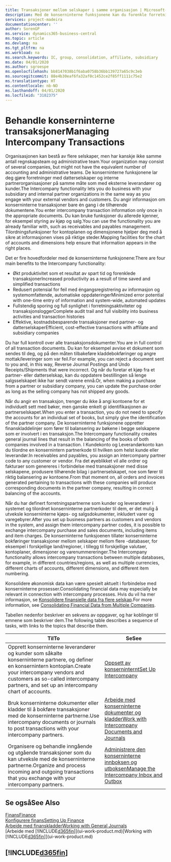 ```yaml
---
title: Transaksjoner mellom selskaper i samme organisasjon | Microsoft-dokumentasjon
description: Med de konserninterne funksjonene kan du forenkle forretningsprosesser og transaksjoner mellom selskaper i samme organisasjon.
services: project-madeira
documentationcenter: ''
author: SorenGP
ms.service: dynamics365-business-central
ms.topic: article
ms.devlang: na
ms.tgt_pltfrm: na
ms.workload: na
ms.search.keywords: IC, group, consolidation, affiliate, subsidiary
ms.date: 04/01/2020
ms.author: sgroespe
ms.openlocfilehash: bb8147038b1f6aba0758b36bb139727a65c9c3eb
ms.sourcegitcommit: 88e4b30eaf6fa32af0c1452ce2f85ff1111c75e2
ms.translationtype: HT
ms.contentlocale: nb-NO
ms.lasthandoff: 04/01/2020
ms.locfileid: "3182375"
---
```

# <a name="managing-intercompany-transactions"></a><span data-ttu-id="fd5cc-103">Behandle konserninterne transaksjoner</span><span class="sxs-lookup"><span data-stu-id="fd5cc-103">Managing Intercompany Transactions</span></span>
<span data-ttu-id="fd5cc-104">Organisasjonen kan bestå av flere selskaper, men har kanskje ikke samme antall regnskapsteam og administrative team.</span><span class="sxs-lookup"><span data-stu-id="fd5cc-104">Your organization may consist of several companies, but might not have the equivalent number of accounting and administrative teams.</span></span> <span data-ttu-id="fd5cc-105">De konserninterne funksjonene lar deg gjøre forretninger med datterselskaper og interne partnerorganisasjoner på samme måte som med eksterne leverandører og kunder.</span><span class="sxs-lookup"><span data-stu-id="fd5cc-105">The Intercompany functionality lets you do business with your subsidiary and internal partner organizations in the same way as you engage with your external vendors and customers.</span></span> <span data-ttu-id="fd5cc-106">Du angir informasjon om konserninterne transaksjoner bare én gang i de tilhørende dokumentene.</span><span class="sxs-lookup"><span data-stu-id="fd5cc-106">You enter intercompany transaction information only once in the appropriate documents.</span></span> <span data-ttu-id="fd5cc-107">Du kan bruke funksjoner du allerede kjenner, for eksempel styring av kjøp og salg.</span><span class="sxs-lookup"><span data-stu-id="fd5cc-107">You can use the functionality you are already familiar with, such as receivables and payables management.</span></span> <span data-ttu-id="fd5cc-108">Tilordningsfunksjoner for kontoplanen og dimensjonene hjelper deg med å sikre at informasjonen vises på riktige steder.</span><span class="sxs-lookup"><span data-stu-id="fd5cc-108">Mapping facilities for the chart of accounts and dimensions help ensure that information appears in the right places.</span></span>  

<span data-ttu-id="fd5cc-109">Det er fire hovedfordeler med de konserninterne funksjonene:</span><span class="sxs-lookup"><span data-stu-id="fd5cc-109">There are four main benefits to the Intercompany functionality:</span></span>  

- <span data-ttu-id="fd5cc-110">Økt produktivitet som et resultat av spart tid og forenklede transaksjoner</span><span class="sxs-lookup"><span data-stu-id="fd5cc-110">Increased productivity as a result of time saved and simplified transactions</span></span>  
- <span data-ttu-id="fd5cc-111">Redusert potensial for feil med éngangsregistrering av informasjon og systemomfattende, automatiske oppdateringer</span><span class="sxs-lookup"><span data-stu-id="fd5cc-111">Minimized error potential with one-time entry of information and system-wide, automated updates</span></span>  
- <span data-ttu-id="fd5cc-112">Fullstendig sporing og full synlighet i forretningsaktiviteter og transaksjonslogger</span><span class="sxs-lookup"><span data-stu-id="fd5cc-112">Complete audit trail and full visibility into business activities and transaction histories</span></span>  
- <span data-ttu-id="fd5cc-113">Effektive, kostnadsbesparende transaksjoner med partner- og datterselskaper</span><span class="sxs-lookup"><span data-stu-id="fd5cc-113">Efficient, cost-effective transactions with affiliate and subsidiary companies</span></span>  

<span data-ttu-id="fd5cc-114">Du har full kontroll over alle transaksjonsdokumenter.</span><span class="sxs-lookup"><span data-stu-id="fd5cc-114">You are in full control of all transaction documents.</span></span> <span data-ttu-id="fd5cc-115">Du kan for eksempel avvise et dokument som sendes til deg, og på den måten tilbakeføre kladdebokføringer og angre mottak/leveringer som var feil.</span><span class="sxs-lookup"><span data-stu-id="fd5cc-115">For example, you can reject a document sent to you and, in this way, Reverse Journal Postings and Undo Receipts/Shipments that were incorrect.</span></span> <span data-ttu-id="fd5cc-116">Og når du foretar et kjøp fra et partner- eller datterselskap, kan du oppdatere bestillingen så lenge salgsselskapet ikke har sendt varene ennå.</span><span class="sxs-lookup"><span data-stu-id="fd5cc-116">Or, when making a purchase from a partner or subsidiary company, you can update the purchase order as long as the selling company has not shipped any goods.</span></span>  

<span data-ttu-id="fd5cc-117">Når du angir en transaksjon, trenger du ikke å angi kontoene for et individuelt sett med bøker, men ganske enkelt gi identifikasjonen av partnerselskapet.</span><span class="sxs-lookup"><span data-stu-id="fd5cc-117">When you enter a transaction, you do not need to specify the accounts for an individual set of books, but simply give the identification of the partner company.</span></span> <span data-ttu-id="fd5cc-118">De konserninterne funksjonene oppretter finanskladdelinjer som fører til balansering av bøkene i begge selskapene som er involvert i en transaksjon.</span><span class="sxs-lookup"><span data-stu-id="fd5cc-118">The Intercompany functionality creates general journal lines that result in the balancing of the books of both companies involved in a transaction.</span></span> <span data-ttu-id="fd5cc-119">I Kundekonto og Leverandørkonto kan du tilordne en konsernintern partnerkode til hvilken som helst kunde eller leverandør.</span><span class="sxs-lookup"><span data-stu-id="fd5cc-119">In receivables and payables, you assign an intercompany partner code to any customer or vendor.</span></span> <span data-ttu-id="fd5cc-120">Fra det øyeblikket vil alle ordrer og fakturaer som genereres i forbindelse med transaksjoner med disse selskapene, produsere tilhørende bilag i partnerselskapet, noe som fører til riktig balansering av kontoene.</span><span class="sxs-lookup"><span data-stu-id="fd5cc-120">From that moment on, all orders and invoices generated pertaining to transactions with these companies will produce corresponding documents in the partner company, resulting in correct balancing of the accounts.</span></span>  

 <span data-ttu-id="fd5cc-121">Når du har definert forretningspartnerne som kunder og leverandører i systemet og tilordnet konserninterne partnerkoder til dem, er det mulig å utveksle konserninterne kjøps- og salgsdokumenter, inkludert varer og varegebyrer.</span><span class="sxs-lookup"><span data-stu-id="fd5cc-121">After you set up business partners as customers and vendors in the system, and assign them intercompany partner codes, it is possible to exchange intercompany purchase and sales documents, including items and item charges.</span></span> <span data-ttu-id="fd5cc-122">De konserninterne funksjoenen tillater konserninterne bokføringer transaksjoner mellom selskaper mellom flere -databaser, for eksempel i forskjellige land/regioner, i tillegg til forskjellige valutaer, kontoplaner, dimensjoner og varenummereringer.</span><span class="sxs-lookup"><span data-stu-id="fd5cc-122">The Intercompany functionality allows intercompany transactions between multiple databases, for example, in different countries/regions, as well as multiple currencies, different charts of accounts, different dimensions, and different item numbering.</span></span>  

<span data-ttu-id="fd5cc-123">Konsolidere økonomisk data kan være spesielt aktuelt i forbindelse med konserninterne prosesser.</span><span class="sxs-lookup"><span data-stu-id="fd5cc-123">Consolidating financial data may especially be relevant in connection with intercompany processes.</span></span> <span data-ttu-id="fd5cc-124">Hvis du vil ha mer informasjon, se [Konsolidere finansielle data fra flere selskap](finance-consolidated-company-reporting.md).</span><span class="sxs-lookup"><span data-stu-id="fd5cc-124">For more information, see [Consolidating Financial Data from Multiple Companies](finance-consolidated-company-reporting.md).</span></span>

<span data-ttu-id="fd5cc-125">Tabellen nedenfor beskriver en sekvens av oppgaver, og har koblinger til emnene som beskriver dem.</span><span class="sxs-lookup"><span data-stu-id="fd5cc-125">The following table describes a sequence of tasks, with links to the topics that describe them.</span></span>

 |<span data-ttu-id="fd5cc-126">Til</span><span class="sxs-lookup"><span data-stu-id="fd5cc-126">To</span></span> |<span data-ttu-id="fd5cc-127">Se</span><span class="sxs-lookup"><span data-stu-id="fd5cc-127">See</span></span>|
 |---|---|
 |<span data-ttu-id="fd5cc-128">Opprett konserninterne leverandører og kunder som såkalte konserninterne partnere, og definer en konsernintern kontoplan.</span><span class="sxs-lookup"><span data-stu-id="fd5cc-128">Create your intercompany vendors and customers as so-called intercompany partners, and set up an intercompany chart of accounts.</span></span>|[<span data-ttu-id="fd5cc-129">Oppsett av konserninternt</span><span class="sxs-lookup"><span data-stu-id="fd5cc-129">Set Up Intercompany</span></span>](intercompany-how-setup.md)|
 |<span data-ttu-id="fd5cc-130">Bruk konserninterne dokumenter eller kladder til å bokføre transaksjoner med de konserninterne partnerne.</span><span class="sxs-lookup"><span data-stu-id="fd5cc-130">Use intercompany documents or journals to post transactions with your intercompany partners.</span></span>|[<span data-ttu-id="fd5cc-131">Arbeide med konserninterne dokumenter og kladder</span><span class="sxs-lookup"><span data-stu-id="fd5cc-131">Work with Intercompany Documents and Journals</span></span>](intercompany-how-work-documents-journals.md)|
 |<span data-ttu-id="fd5cc-132">Organisere og behandle inngående og utgående transaksjoner som du kan utveksle med de konserninterne partnerne.</span><span class="sxs-lookup"><span data-stu-id="fd5cc-132">Organize and process incoming and outgoing transactions that you exchange with your intercompany partners.</span></span>|[<span data-ttu-id="fd5cc-133">Administrere den konserninterne innboksen og utboksen</span><span class="sxs-lookup"><span data-stu-id="fd5cc-133">Manage the Intercompany Inbox and Outbox</span></span>](intercompany-how-manage-intercompany-inbox.md)|

## <a name="see-also"></a><span data-ttu-id="fd5cc-134">Se også</span><span class="sxs-lookup"><span data-stu-id="fd5cc-134">See Also</span></span>
[<span data-ttu-id="fd5cc-135">Finans</span><span class="sxs-lookup"><span data-stu-id="fd5cc-135">Finance</span></span>](finance.md)  
[<span data-ttu-id="fd5cc-136">Konfigurere finans</span><span class="sxs-lookup"><span data-stu-id="fd5cc-136">Setting Up Finance</span></span>](finance-setup-finance.md)  
[<span data-ttu-id="fd5cc-137">Arbeide med finanskladder</span><span class="sxs-lookup"><span data-stu-id="fd5cc-137">Working with General Journals</span></span>](ui-work-general-journals.md)  
<span data-ttu-id="fd5cc-138">[Arbeide med [!INCLUDE[d365fin](includes/d365fin_md.md)]](ui-work-product.md)</span><span class="sxs-lookup"><span data-stu-id="fd5cc-138">[Working with [!INCLUDE[d365fin](includes/d365fin_md.md)]](ui-work-product.md)</span></span>

## [!INCLUDE[d365fin](includes/free_trial_md.md)]  

